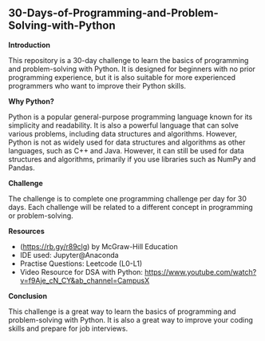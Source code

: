 ## 30-Days-of-Programming-and-Problem-Solving-with-Python

**Introduction**

This repository is a 30-day challenge to learn the basics of programming and problem-solving with Python. It is designed for beginners with no prior programming experience, but it is also suitable for more experienced programmers who want to improve their Python skills.

**Why Python?**

Python is a popular general-purpose programming language known for its simplicity and readability. It is also a powerful language that can solve various problems, including data structures and algorithms. However, Python is not as widely used for data structures and algorithms as other languages, such as C++ and Java. However, it can still be used for data structures and algorithms, primarily if you use libraries such as NumPy and Pandas.

**Challenge**

The challenge is to complete one programming challenge per day for 30 days. Each challenge will be related to a different concept in programming or problem-solving.

**Resources**

* (https://rb.gy/r89clg) by McGraw-Hill Education
* IDE used: Jupyter@Anaconda
* Practise Questions: Leetcode (L0-L1)
* Video Resource for DSA with Python: https://www.youtube.com/watch?v=f9Aje_cN_CY&ab_channel=CampusX

**Conclusion**

This challenge is a great way to learn the basics of programming and problem-solving with Python. It is also a great way to improve your coding skills and prepare for job interviews.
